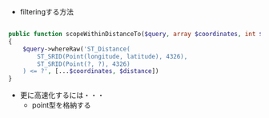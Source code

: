 - filteringする方法

```php

public function scopeWithinDistanceTo($query, array $coordinates, int $distance)
{
	$query->whereRaw('ST_Distance(
		ST_SRID(Point(longitude, latitude), 4326),
		ST_SRID(Point(?, ?), 4326)
	) <= ?', [...$coordinates, $distance])
}

```

- 更に高速化するには・・・
	- point型を格納する

